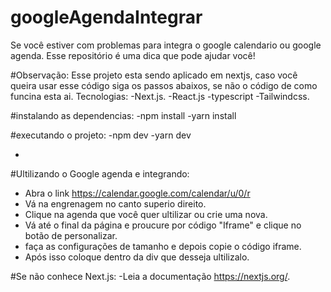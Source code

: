# googleAgendaIntegrar
Se você estiver com problemas para integra o google calendario ou google agenda. Esse repositório é uma dica que pode ajudar você!

#Observação: Esse projeto esta sendo aplicado em nextjs, caso você queira usar esse código siga os passos abaixos, se não o código de como funcina esta ai.
Tecnologias:
-Next.js.
-React.js
-typescript
-Tailwindcss.

#instalando as dependencias:
-npm install
-yarn install

#executando o projeto:
-npm dev
-yarn dev 

-

#Ultilizando o Google agenda e integrando:
- Abra o link https://calendar.google.com/calendar/u/0/r
- Vá na engrenagem no canto superio direito.
- Clique na agenda que você quer ultilizar ou crie uma nova.
- Vá até o final da página e proucure por código "Iframe" e clique no botão de personalizar.
- faça as configurações de tamanho e depois copie o código iframe.
- Após isso coloque dentro da div que desseja ultilizalo.

#Se não conhece Next.js:
-Leia a documentação https://nextjs.org/.
